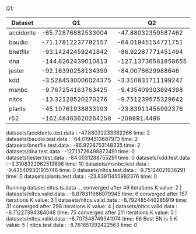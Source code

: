 Q1:

| Dataset |  Q1 | Q2 | K = 2 |
| ------- | ----- | ---- | ---- |
| accidents | -65.72876882533004 | -47.88032359587462 | -45.9940346340228 |
| baudio | -71.17812237792157 | -64.01945154721751 | -60.74120003377721 | 
| bnetflix | -93.14242459241842 | -86.92287771451494 | -85.35551878947804 | 
| dna | -144.8262439010813 | -127.13736581858655 | 
| jester | -92.16390258134399 | -84.0076629988646 |
| kdd | -3.5284530006024375 | -3.310831711199247 |
| msnbc | -9.767254163763425 | -9.435409303894398 | -9.307863509510595 | 
| nltcs | -13.32128520270276 | -9.751239575329642 |  -9.143016581684066 |
| plants | -45.10761938833193 | -23.83911455992376 | 
| r52 | -162.48463620264258 | -208891.4486 |

datasets/accidents.test.data : -47.88032233362266
time: 2
datasets/baudio.test.data : -64.0194513687973
time: 2
datasets/bnetflix.test.data : -86.9228753148335
time: 2
datasets/dna.test.data : -127.13726498872491
time: 0
datasets/jester.test.data : -84.0031288755291
time: 0
datasets/kdd.test.data : -3.3108322962513896
time: 10
datasets/msnbc.test.data : -9.435409301915746
time: 0
datasets/nltcs.test.data : -9.75124021936291
time: 0
datasets/plants.test.data : -23.83911455992376
time: 0


Running dataset nltcs.ts.data ...
converged after 49 iterations
K value: 2 | datasets/nltcs.valid.data : -8.878311986079945
time: 6
converged after 157 iterations
K value: 3 | datasets/nltcs.valid.data : -8.792485440285919
time: 31
converged after 298 iterations
K value: 4 | datasets/nltcs.valid.data : -8.71227394384048
time: 75
converged after 211 iterations
K value: 5 | datasets/nltcs.valid.data : -8.707348749341074
time: 66
 Best BN is 5
K value: 5 | nltcs.test.data : -8.761651392422563
time: 0

